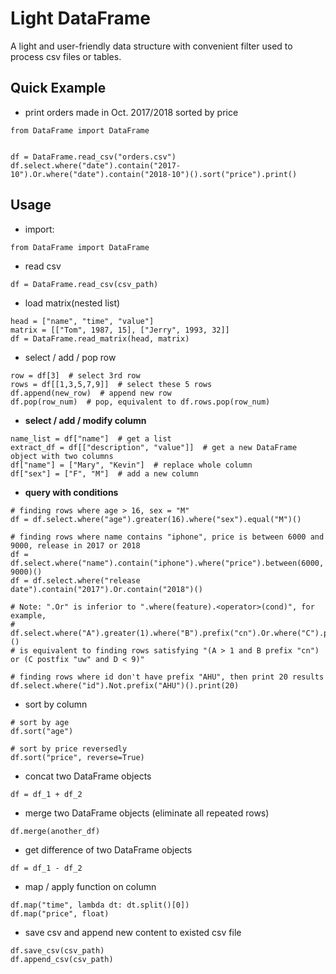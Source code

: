 # Light DataFrame
A light and user-friendly data structure with convenient filter used to process csv files or tables. <br>

## Quick Example
- print orders made in Oct. 2017/2018 sorted by price
```
from DataFrame import DataFrame


df = DataFrame.read_csv("orders.csv")
df.select.where("date").contain("2017-10").Or.where("date").contain("2018-10")().sort("price").print()
```

## Usage

- import: 
```
from DataFrame import DataFrame
```

- read csv
```
df = DataFrame.read_csv(csv_path)
```

- load matrix(nested list)
```
head = ["name", "time", "value"]
matrix = [["Tom", 1987, 15], ["Jerry", 1993, 32]]
df = DataFrame.read_matrix(head, matrix)
```

- select / add / pop row
```
row = df[3]  # select 3rd row
rows = df[[1,3,5,7,9]]  # select these 5 rows
df.append(new_row)  # append new row
df.pop(row_num)  # pop, equivalent to df.rows.pop(row_num)
```

- **select / add / modify column**
```
name_list = df["name"]  # get a list
extract_df = df[["description", "value"]]  # get a new DataFrame object with two columns
df["name"] = ["Mary", "Kevin"]  # replace whole column
df["sex"] = ["F", "M"]  # add a new column
```

- **query with conditions**

```
# finding rows where age > 16, sex = "M"
df = df.select.where("age").greater(16).where("sex").equal("M")()

# finding rows where name contains "iphone", price is between 6000 and 9000, release in 2017 or 2018
df = df.select.where("name").contain("iphone").where("price").between(6000, 9000)()
df = df.select.where("release date").contain("2017").Or.contain("2018")()
  
# Note: ".Or" is inferior to ".where(feature).<operator>(cond)", for example,
# df.select.where("A").greater(1).where("B").prefix("cn").Or.where("C").postfix("uw").where("D").less(9)()
# is equivalent to finding rows satisfying "(A > 1 and B prefix "cn") or (C postfix "uw" and D < 9)"

# finding rows where id don't have prefix "AHU", then print 20 results
df.select.where("id").Not.prefix("AHU")().print(20)
```

- sort by column
```
# sort by age
df.sort("age")

# sort by price reversedly
df.sort("price", reverse=True)
```

- concat two DataFrame objects
```
df = df_1 + df_2
```

- merge two DataFrame objects (eliminate all repeated rows)
```
df.merge(another_df)
```

- get difference of two DataFrame objects
```
df = df_1 - df_2
```

- map / apply function on column
```
df.map("time", lambda dt: dt.split()[0])
df.map("price", float)
```

- save csv and append new content to existed csv file
```
df.save_csv(csv_path)
df.append_csv(csv_path)
```